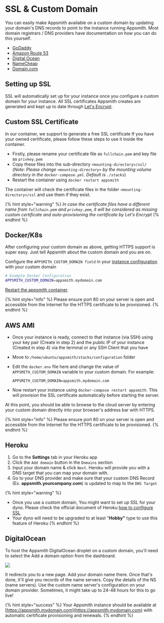 # SSL & Custom Domain

You can easily make Appsmith available on a custom domain by updating your domain's DNS records to point to the instance running Appsmith. Most domain registrars / DNS providers have documentation on how you can do this yourself.

* [GoDaddy](https://in.godaddy.com/help/create-a-subdomain-4080)
* [Amazon Route 53](https://aws.amazon.com/premiumsupport/knowledge-center/create-subdomain-route-53/)
* [Digital Ocean](https://www.digitalocean.com/docs/networking/dns/how-to/add-subdomain/)
* [NameCheap](https://www.namecheap.com/support/knowledgebase/article.aspx/9776/2237/how-to-create-a-subdomain-for-my-domain)
* [Domain.com](https://www.domain.com/help/article/domain-management-how-to-update-subdomains)

## Setting up SSL

SSL will automatically set up for your instance once you configure a custom domain for your instance. All SSL certificates Appsmith creates are generated and kept up to date through [Let's Encrypt](https://letsencrypt.org).

## Custom SSL Certificate

In our container, we support to generate a free SSL certificate If you have your owned certificate, please follow these steps to use it inside the container.

* Firstly, please rename your certificate file as `fullchain.pem` and key file as `privkey.pem`
* Copy these files into the sub-directory `<mounting-directory>/ssl/` (_Note: Please change `<mounting-directory>` by the mounting volume directory in the `docker-compose.yml`. Default is `./stacks`_)
* Restart the container using `docker restart appsmith`

The container will check the certificate files in the folder `<mounting-directory>/ssl` and use them if they exist.

{% hint style="warning" %}
_In case the certificate files have a different name from `fullchain.pem` and `privkey.pem`, it will be considered as missing custom certificate and auto-provisioning the certificate by Let's Encrypt_
{% endhint %}

## Docker/K8s

After configuring your custom domain as above, getting HTTPS support is super easy. Just tell Appsmith about the custom domain and you are on.

Configure the `APPSMITH_CUSTOM_DOMAIN field` in your [instance configuration](../) with your custom domain

```bash
# Example Docker Configuration
APPSMITH_CUSTOM_DOMAIN=appsmith.mydomain.com
```

[Restart the appsmith container](../).

{% hint style="info" %}
Please ensure port 80 on your server is open and accessible from the Internet for the HTTPS certificate to be provisioned.
{% endhint %}

## AWS AMI

* Once your instance is ready, connect to that instance (via SSH) using your key pair (Create in step 2) and the public IP of your instance (Created in step 4) via the terminal or any SSH Client that you have
* Move to `/home/ubuntu/appsmith/stacks/configuration` folder
*   Edit the `docker.env` file here and change the value of `APPSMITH_CUSTOM_DOMAIN` variable to your custom domain. For example:

    ```
    APPSMITH_CUSTOM_DOMAIN=appsmith.mydomain.com
    ```
* Now restart your instance using `docker-compose restart appsmith`. This will provision the SSL certificate automatically before starting the server.

At this point, you should be able to browse to the cloud server by entering your custom domain directly into your browser's address bar with HTTPS.

{% hint style="info" %}
Please ensure port 80 on your server is open and accessible from the Internet for the HTTPS certificate to be provisioned.
{% endhint %}

## Heroku

1. Go to the **Settings** tab in your Heroku app
2. Click the `Add domain` button in the `Domains` section
3. Input your domain name & click `Next`. Heroku will provide you with a DNS target that you can map your domain with.
4. Go to your DNS provider and make sure that your custom DNS Record (Ex. **appsmith.yourcompany.com**) is updated to map to the `DNS Target`

{% hint style="warning" %}
* Once you use a custom domain, You might want to set up SSL for your dyno. Please check the official document of Heroku [how to configure SSL](https://devcenter.heroku.com/articles/ssl)
* Your dyno will need to be upgraded to at least "**Hobby"** type to use this feature of Heroku
{% endhint %}

## DigitalOcean

To host the Appsmith DigitalOcean droplet on a custom domain, you'll need to select the Add a domain option from the dashboard.

![](../../../../.gitbook/assets/custom\_domain.jpeg)

It redirects you to a new page. Add your domain name there. Once that's done, it'll give you records of the name servers. Copy the details of the NS (name servers). Use the custom name server's configuration on your domain provider. Sometimes, it might take up to 24-48 hours for this to go live!

{% hint style="success" %}
Your Appsmith instance should be available at [https://appsmith.mydomain.com](https://appsmith.mydomain.com) with automatic certificate provisioning and renewals.
{% endhint %}
